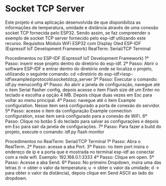 
Socket TCP Server
=============
Este projeto é uma aplicação desenvolvida de que disponibiliza as informações de temperatura, umidade e distância através de uma conexão socket TCP fornecida pelo ESP32. Sendo assim, se faz compreender o exemplo de socket TCP server fornecido pelo esp-idf utilizando este recurso.
Requisitos 
Módulo WiFi ESP32 com Display Oled 
ESP-IDF (Espressif IoT Development Framework)
RealTerm: Serial/TCP Terminal


Procedimentos no ESP-IDF (Espressif IoT Development Framework)
1º Passo: inserir esse projeto dentro do diretório do esp-idf.
2º Passo: Abrir o software ESP-IDF e entrar dentro do diretório onde se localiza o projeto, utilizando o seguinte comando: cd <diretório do esp-idf>\esp-idf\examples\protocols\sockets\tcp_server
3º Passo: Executar o comando: idf.py menuconfig
4º Passo: Ao abrir a janela de configuração, navegue até o item Serial flasher config, depois acesse o item Flash size dê um Enter no teclado e escolha a opção 4 MB. Depois clique duas vezes em Esc para voltar ao menu principal. 
4º Passo: navegue até o item Example configuration. Nesse item será configurado a porta de conexão do servidor. 
5º Passo: acesse o item da configuração Example connection configuration, esse item será configurado para a conexão de WiFi. 
6º Passo: Clique no botão S do teclado para salvar as configurações e depois em Esc para sair da janela de configurações.
7º Passo: Para fazer a build do projeto, execute o comando: idf.py flash monitor

Procedimentos no RealTerm: Serial/TCP Terminal
1º Passo: Abra o RealTerm.
2º Passo: acesse a aba Port.
3º Passo: no item port insira o endereço de ip e a porta que é mostrada no terminal esp-idf ao conectar com a rede wifi. Exemplo: 192.168.0.1:3333
4º Passo: Clique em open.
5º Passo: Acesse a aba Send. 
6º Passo: No primeiro Dropdown, insira uma das letras (t -> obter o valor da temperatura; u -> obter o valor da umidade; d -> para obter o valor da distância), depois clique em Send ASCII ao lado do dropdown.
